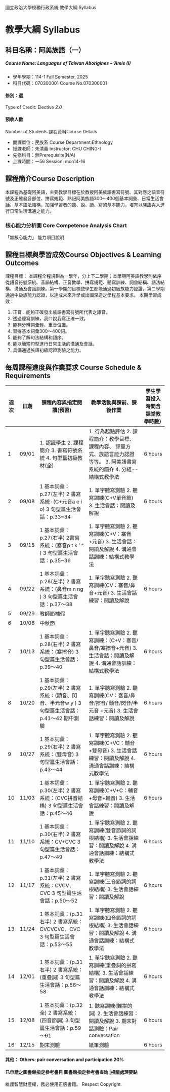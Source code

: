 國立政治大學校務行政系統 教學大綱 Syllabus
# 教學大綱 Syllabus
##  科目名稱：阿美族語（一）
#####  Course Name: Languages of Taiwan Aborigines – ’Amis (I)
  * 學年學期：114-1 Fall Semester, 2025 
  * 科目代碼：070300001 Course No.070300001
#### 修別：選
Type of Credit: Elective 
_2.0_
#### 預收人數
Number of Students
課程資料Course Details
  * 開課單位：民族系 Course Department:Ethnology 
  * 授課老師：朱清義 Instructor: CHU CHING-I 
  * 先修科目：無Prerequisite(N/A)
  * 上課時間：一56 Session: mon14-16
##  課程簡介Course Description
本課程為基礎阿美語，主要教學目標在於教授阿美族語書寫符號、其對應之語音符號及正確發音部位、拼寫規範、熟記阿美族語300～400個基本詞彙、日常生活會話、基本語法結構，加強學習者的聽、說、讀、寫的基本能力，培育以族語與人進行日常生活溝通之能力。
###  核心能力分析圖 Core Competence Analysis Chart
「無核心能力」 
能力項目說明
##  課程目標與學習成效Course Objectives & Learning Outcomes 
課程目標：
本課程全程規劃為一學年，分上下二學期；本學期阿美語教學則依序從語音符號系統、音韻結構、正音教學、拼寫規範、聽寫訓練、詞彙結構、語法結構、溝通及會話訓練。第一學期的目標使學生都能通過初級族能力認證，第二學期通過中級族能力認證，以達成未來升學或出國深造之學程基本要求。
本期學習成效：
1. 正音：能夠正確發出族語書寫符號所代表之語音。
2. 透過聽寫訓練，我口說我寫正確一致。
3. 能夠分辨詞彙輕、重音位置。
4. 習得基本詞彙300～400詞。
5. 能夠了解句法結構和語序。
6. 能以簡短句型進行日常生活的溝通及會話。
7. 具備通過族語初級認證測驗之能力。
##  每周課程進度與作業要求 Course Schedule & Requirements
週次 |  日期 |  課程內容與指定閱讀(預習) |  教學活動與課前、課後作業 |  學生學習投入時間含課堂教學時數）  
---|---|---|---|---  
1 |  09/01 |  1. 認識學生 2. 課程簡介 3. 書寫符號系統 4. 句型篇初級教材(全) |  1. 行為起點評估 2. 課程簡介：教學目標、課程內容、 評量方式、族語言能力認證等等。 3. 阿美語書寫系統的簡介 4. 分組--結構式教學法 |  6 hours  
2 |  09/08 |  1 基本詞彙：p.27(左半) 2 書寫系統-(C+元音a e i o) 3 句型篇生活會話：p.33~34 |  1. 單字聽寫測驗 2. 聽寫訓練(C+V單音節) 3. 生活會話：閱讀及解說 |  6 hours  
3 |  09/15 |  1 基本詞彙：p.27(右半) 2書寫系統：(塞音p t k ’ ^ ) 3 句型篇生活會話：p.35~36 |  1. 單字聽寫測驗 2. 聽寫訓練(C+V：塞音+元音) 3. 生活會話：閱讀及解說 4. 溝通會話訓練：結構式教學法 |   
4 |  09/22 |  1 基本詞彙： p.28(左半) 2 書寫系統：(鼻音m n ng ) 3 句型篇生活會話：p.37～38 |  1. 單字聽寫測驗 2. 聽寫訓練(CV：塞音/鼻音+元音) 3. 生活會話練習：閱讀及解說 |  6 hours  
5 |  09/29 |  教師節補假 |  |   
6 |  10/06 |  中秋節 |  |   
7 |  10/13 |  1 基本詞彙：p.28(右半) 2 書寫系統：(塞擦音) 3 句型篇生活會話：p.39～40 |  1. 單字聽寫測驗 2. 聽寫訓練：(C+V：塞音/鼻音/塞擦音+元音) 3. 生活會話：閱讀及解說 4. 溝通會話訓練：結構式教學法 |  6 hours  
8 |  10/20 |  1 基本詞彙：p.29(左半) 2 書寫系統：(顫音、閃音、半元音w y ) 3 句型篇生活會話：p.41～42 期中測驗 |  1. 單字聽寫測驗 2. 聽寫訓練(CV：塞音/鼻音/擦音/ 顫音/閃音/半元音 +元音) 3. 生活會話練習：閱讀及解說 |  6 hours  
9 |  10/27 |  1 基本詞彙：p.29(右半) 2 書寫系統：(雙母音)  3 句型篇生活會話：p.43～44 |  1. 單字聽寫測驗 2. 聽寫訓練(C+VC：輔音+雙母音) 3. 生活會話練習：閱讀及解說 4. 溝通會話訓練：結構式教學法 |  6 hours  
10 |  11/03 |  1 基本詞彙：p.30(左半) 2 書寫系統：(CVC拼音結構) 3 句型篇生活會話：p.45～46 |  1. 單字聽寫測驗 2. 聽寫訓練(C+V+C：輔音+母音+輔音) 3. 生活會話練習：閱讀及解說 |  6 hours  
11 |  11/10 |  1 基本詞彙：p.30(右半) 2 書寫系統：CV+CVC 3 句型篇生活會話：p.47～49 |  1. 單字聽寫測驗 2. 聽寫訓練(雙音節詞的詞根結構) 3. 生活會話練習：閱讀及解說 4. 溝通會話訓練：結構式教學法 |  6 hours  
12 |  11/17 |  1 基本詞彙：p.31(左半) 2 書寫系統：CVCV．CVC 3 句型篇生活會話：p.50～52 |  1. 單字聽寫測驗 2. 聽寫訓練(三音節詞的詞根結構) 3. 生活會話練習：閱讀及解說 |  6 hours  
13 |  11/24 |  1 基本詞彙：(p.31右半) 2 書寫系統：CVCVCVC．CVC 3 句型篇生活會話：p.53～55 |  1. 單字聽寫測驗 2. 聽寫訓練(四音節詞的詞根結構) 3. 生活會話練習：閱讀及解說 4. 溝通會話訓練：結構式教學法 |  6 hours  
14 |  12/01 |  1 基本詞彙：(p.31右半) 2 書寫系統：(重疊詞) 3 句型篇生活會話：p.56～58 |  1. 單字聽寫測驗 2. 聽寫訓練(重疊詞的拼寫結構) 3. 生活會話練習：閱讀及解說 4. 溝通會話訓練：結構式教學法 |  6 hours  
15 |  12/08 |  1 基本詞彙：(p.32全) 2 書寫系統：(四音節詞) 3 句型篇生活會話：p.59～61 |  1. 聽寫訓練(難拼的詞) 2. 生活會話練習：閱讀及解說 3. 期末對話測驗：Pair conversation |  6 hours  
16 |  12/15 |  期末測驗 |  紙筆測驗 |  6 hours  
####  其他： Others: pair conversation and participation 20% 
####  已申請之圖書館指定參考書目  圖書館指定參考書查詢 |相關處理要點
維護智慧財產權，務必使用正版書籍。 Respect Copyright.